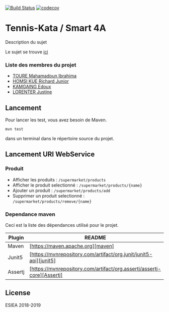 [![Build Status](https://travis-ci.com/Richardjunior/tennis-kata.svg?branch=master)](https://travis-ci.com/Richardjunior/tennis-kata)
[![codecov](https://codecov.io/gh/Richardjunior/tennis-kata/branch/master/graph/badge.svg)](https://codecov.io/gh/Richardjunior/tennis-kata)

#  Tennis-Kata / Smart 4A


Description du sujet

Le sujet se trouve [ici]


### Liste des membres du projet

* [TOURE Mahamadoun Ibrahima] 
* [HOMSI KUE Richard Junior]
* [KAMGAING Edoux]
* [LORENTER Justine]



Lancement
--------

Pour lancer les test, vous avez besoin de Maven.

`mvn test`

dans un terminal dans le répertoire source du projet.

Lancement URI WebService
--------
### Produit
	
* Afficher les produits : `/supermarket/products`	
* Afficher le produit selectionné : `/supermarket/products/{name}`	
* Ajouter un produit : `/supermarket/products/add`
* Supprimer un produit selectionné : `/supermarket/products/remove/{name}`
	


### Dependance maven

Ceci est la liste des dépendances utilisé pour le projet.

| Plugin | README |
| ------ | ------ |
| Maven | [https://maven.apache.org][maven] |
| Junit5 | [https://mvnrepository.com/artifact/org.junit/junit5-api][junit5] |
| Assertj | [https://mvnrepository.com/artifact/org.assertj/assertj-core][Assertj] |


License
----

ESIEA 2018-2019 

   [Toure Mahamadoun Ibrahima]: <https://github.com/medhy35>
   [HOMSI KUE Richard Junior]: <https://github.com/Richardjunior>
   [KAMGAING Edoux]: <https://github.com/ed237>
   [LORENTER Justine]: <https://github.com/justlo01>
   [ici]: <https://github.com/ledoyen/tp-java/tree/master/projet/4A_2019>
   
   [maven]: <https://maven.apache.org>
   [junit5]: <https://mvnrepository.com/artifact/org.junit/junit5-api>
   [Assertj]: <https://mvnrepository.com/artifact/org.assertj/assertj-core>
